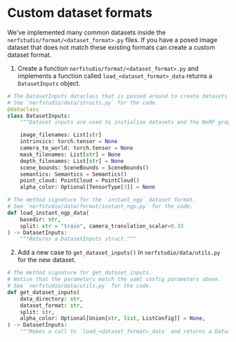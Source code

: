 # Custom dataset formats

We've implemented many common datasets inside the `nerfstudio/format/<dataset_format>.py` files. If you have a posed image dataset that does not match these existing formats can create a custom dataset format.

1. Create a function `nerfstudio/format/<dataset_format>.py` and implements a function called `load_<dataset_format>_data` returns a `DatasetInputs` object.

```python
# The DatasetInputs dataclass that is passed around to create datasets and initialize the graphs.
# See `nerfstudio/data/structs.py` for the code.
@dataclass
class DatasetInputs:
    """Dataset inputs are used to initialize datasets and the NeRF graph."""

    image_filenames: List[str]
    intrinsics: torch.tensor = None
    camera_to_world: torch.tensor = None
    mask_filenames: List[str] = None
    depth_filenames: List[str] = None
    scene_bounds: SceneBounds = SceneBounds()
    semantics: Semantics = Semantics()
    point_cloud: PointCloud = PointCloud()
    alpha_color: Optional[TensorType[3]] = None

# The method signature for the `instant_ngp` dataset format.
# See `nerfstudio/data/format/instant_ngp.py` for the code.
def load_instant_ngp_data(
    basedir: str,
    split: str = "train", camera_translation_scalar=0.33
) -> DatasetInputs:
    """Returns a DatasetInputs struct."""
```

2. Add a new case to `get_dataset_inputs()` in `nerfstudio/data/utils.py` for the new dataset.

```python
# The method signature for get_dataset_inputs.
# Notice that the parameters match the yaml config parameters above.
# See `nerfstudio/data/utils.py` for the code.
def get_dataset_inputs(
    data_directory: str,
    dataset_format: str,
    split: str,
    alpha_color: Optional[Union[str, list, ListConfig]] = None,
) -> DatasetInputs:
    """Makes a call to `load_<dataset_format>_data` and returns a DatasetInputs struct."""
```
